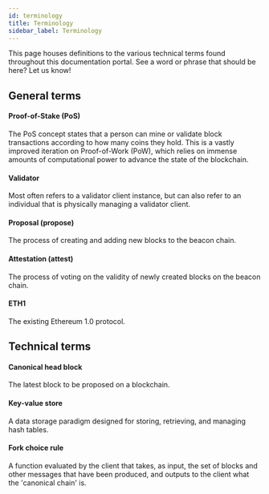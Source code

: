 ```yaml
---
id: terminology
title: Terminology
sidebar_label: Terminology
---
```

This page houses definitions to the various technical terms found throughout this documentation portal. See a word or phrase that should be here? Let us know!
## General terms

#### Proof-of-Stake \(PoS\)

The PoS concept states that a person can mine or validate block transactions according to how many coins they hold. This is a vastly improved iteration on Proof-of-Work \(PoW\), which relies on immense amounts of computational power to advance the state of the blockchain.

#### Validator

Most often refers to a validator client instance, but can also refer to an individual that is physically managing a validator client.

#### Proposal \(propose\) <a id="propose"></a>

The process of creating and adding new blocks to the beacon chain.

#### Attestation \(attest\) <a id="attest"></a>

The process of voting on the validity of newly created blocks on the beacon chain.

#### ETH1

The existing Ethereum 1.0 protocol.

## Technical terms

#### Canonical head block

The latest block to be proposed on a blockchain.

#### Key-value store

A data storage paradigm designed for storing, retrieving, and managing hash tables.

#### Fork choice rule

A function evaluated by the client that takes, as input, the set of blocks and other messages that have been produced, and outputs to the client what the 'canonical chain' is.
